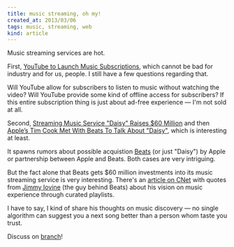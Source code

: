 ```yaml
---
title: music streaming, oh my!
created_at: 2013/03/06
tags: music, streaming, web
kind: article
---
```


Music streaming services are hot.

First, [YouTube to Launch Music Subscriptions][], which cannot be bad for
industry and for us, people. I still have a few questions regarding that.

Will YouTube allow for subscribers to listen to music without watching the
video? Will YouTube provide some kind of offline access for subscribers? If this
entire subscription thing is just about ad-free experience — I'm not sold at
all.

Second, [Streaming Music Service "Daisy" Raises $60 Million][] and then [Apple’s
Tim Cook Met With Beats To Talk About "Daisy"][], which is interesting at least.

It spawns rumors about possible acquistion [Beats][] (or just "Daisy") by Apple
or partnership between Apple and Beats. Both cases are very intriguing.

But the fact alone that Beats gets $60 million investments into its music
streaming service is very interesting. There's an [article on CNet] with quotes
from [Jimmy Iovine][] (the guy behind Beats) about his vision on music
experience through curated playlists.

I have to say, I kind of share his thoughts on music discovery — no single
algorithm can suggest you a next song better than a person whom taste you trust.

Discuss on [branch][]!

[branch]: http://branch.com/b/music-streaming-services-are-hot-nowadays
[YouTube to Launch Music Subscriptions]: http://techcrunch.com/2013/03/05/youtube-to-launch-music-subscriptions/
[Streaming Music Service "Daisy" Raises $60 Million]: http://techcrunch.com/2013/03/05/daisy-funding-spin-out-beats/
[Apple’s Tim Cook Met With Beats To Talk About "Daisy"]: http://techcrunch.com/2013/03/06/apples-tim-cook-met-with-beats-to-talk-about-the-companys-new-daisy-streaming-music-service/
[article on CNet]: http://news.cnet.com/8301-1023_3-57569081-93/beats-curated-music-service-heading-for-summer-launch/
[Jimmy Iovine]: http://en.wikipedia.org/wiki/Jimmy_Iovine
[Beats]: http://www.beatsbydre.com/
